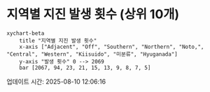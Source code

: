 # 지역별 지진 발생 횟수 (상위 10개)

```mermaid
xychart-beta
    title "지역별 지진 발생 횟수"
    x-axis ["Adjacent", "Off", "Southern", "Northern", "Noto,", "Central", "Western", "Kiisuido", "미분류", "Hyuganada"]
    y-axis "발생 횟수" 0 --> 2069
    bar [2067, 94, 23, 21, 15, 13, 9, 8, 7, 5]
```

업데이트 시간: 2025-08-10 12:06:16
